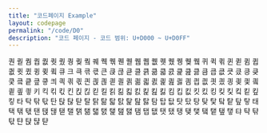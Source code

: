 ```yaml
---
title: "코드페이지 Example"
layout: codepage
permalink: "/code/D0"
description: "코드 페이지 - 코드 범위: U+D000 ~ U+D0FF"
---
```


<span class="character">퀀</span>
<span class="code tofu"></span>
<span class="code tofu"></span>
<span class="character">퀃</span>
<span class="code tofu"></span>
<span class="code tofu"></span>
<span class="code tofu"></span>
<span class="code tofu"></span>
<span class="code tofu"></span>
<span class="code tofu"></span>
<span class="code tofu"></span>
<span class="code tofu"></span>
<span class="character">퀌</span>
<span class="character">퀍</span>
<span class="character">퀎</span>
<span class="character">퀏</span>
<span class="character">퀐</span>
<span class="character">퀑</span>
<span class="character">퀒</span>
<span class="code tofu"></span>
<span class="character">퀔</span>
<span class="code tofu"></span>
<span class="code tofu"></span>
<span class="code tofu"></span>
<span class="character">퀘</span>
<span class="character">퀙</span>
<span class="character">퀚</span>
<span class="code tofu"></span>
<span class="character">퀜</span>
<span class="code tofu"></span>
<span class="code tofu"></span>
<span class="character">퀟</span>
<span class="code tofu"></span>
<span class="code tofu"></span>
<span class="code tofu"></span>
<span class="code tofu"></span>
<span class="code tofu"></span>
<span class="code tofu"></span>
<span class="code tofu"></span>
<span class="code tofu"></span>
<span class="character">퀨</span>
<span class="character">퀩</span>
<span class="character">퀪</span>
<span class="character">퀫</span>
<span class="character">퀬</span>
<span class="character">퀭</span>
<span class="character">퀮</span>
<span class="code tofu"></span>
<span class="character">퀰</span>
<span class="code tofu"></span>
<span class="code tofu"></span>
<span class="code tofu"></span>
<span class="character">퀴</span>
<span class="character">퀵</span>
<span class="character">퀶</span>
<span class="code tofu"></span>
<span class="character">퀸</span>
<span class="code tofu"></span>
<span class="code tofu"></span>
<span class="character">퀻</span>
<span class="code tofu"></span>
<span class="code tofu"></span>
<span class="code tofu"></span>
<span class="code tofu"></span>
<span class="code tofu"></span>
<span class="code tofu"></span>
<span class="code tofu"></span>
<span class="code tofu"></span>
<span class="character">큄</span>
<span class="character">큅</span>
<span class="character">큆</span>
<span class="character">큇</span>
<span class="character">큈</span>
<span class="character">큉</span>
<span class="character">큊</span>
<span class="code tofu"></span>
<span class="character">큌</span>
<span class="code tofu"></span>
<span class="code tofu"></span>
<span class="code tofu"></span>
<span class="character">큐</span>
<span class="code tofu"></span>
<span class="code tofu"></span>
<span class="code tofu"></span>
<span class="code tofu"></span>
<span class="code tofu"></span>
<span class="code tofu"></span>
<span class="code tofu"></span>
<span class="code tofu"></span>
<span class="code tofu"></span>
<span class="code tofu"></span>
<span class="code tofu"></span>
<span class="code tofu"></span>
<span class="code tofu"></span>
<span class="code tofu"></span>
<span class="code tofu"></span>
<span class="code tofu"></span>
<span class="code tofu"></span>
<span class="code tofu"></span>
<span class="code tofu"></span>
<span class="code tofu"></span>
<span class="code tofu"></span>
<span class="code tofu"></span>
<span class="code tofu"></span>
<span class="code tofu"></span>
<span class="code tofu"></span>
<span class="code tofu"></span>
<span class="code tofu"></span>
<span class="character">크</span>
<span class="character">큭</span>
<span class="character">큮</span>
<span class="character">큯</span>
<span class="character">큰</span>
<span class="character">큱</span>
<span class="character">큲</span>
<span class="character">큳</span>
<span class="character">클</span>
<span class="character">큵</span>
<span class="character">큶</span>
<span class="character">큷</span>
<span class="character">큸</span>
<span class="character">큹</span>
<span class="character">큺</span>
<span class="character">큻</span>
<span class="character">큼</span>
<span class="character">큽</span>
<span class="character">큾</span>
<span class="character">큿</span>
<span class="character">킀</span>
<span class="character">킁</span>
<span class="character">킂</span>
<span class="character">킃</span>
<span class="character">킄</span>
<span class="character">킅</span>
<span class="character">킆</span>
<span class="character">킇</span>
<span class="character">킈</span>
<span class="character">킉</span>
<span class="character">킊</span>
<span class="character">킋</span>
<span class="character">킌</span>
<span class="character">킍</span>
<span class="character">킎</span>
<span class="character">킏</span>
<span class="character">킐</span>
<span class="character">킑</span>
<span class="character">킒</span>
<span class="character">킓</span>
<span class="character">킔</span>
<span class="character">킕</span>
<span class="character">킖</span>
<span class="character">킗</span>
<span class="character">킘</span>
<span class="character">킙</span>
<span class="character">킚</span>
<span class="character">킛</span>
<span class="character">킜</span>
<span class="character">킝</span>
<span class="character">킞</span>
<span class="character">킟</span>
<span class="character">킠</span>
<span class="character">킡</span>
<span class="character">킢</span>
<span class="character">킣</span>
<span class="character">키</span>
<span class="character">킥</span>
<span class="character">킦</span>
<span class="character">킧</span>
<span class="character">킨</span>
<span class="character">킩</span>
<span class="character">킪</span>
<span class="character">킫</span>
<span class="character">킬</span>
<span class="character">킭</span>
<span class="character">킮</span>
<span class="character">킯</span>
<span class="character">킰</span>
<span class="character">킱</span>
<span class="character">킲</span>
<span class="character">킳</span>
<span class="character">킴</span>
<span class="character">킵</span>
<span class="character">킶</span>
<span class="character">킷</span>
<span class="character">킸</span>
<span class="character">킹</span>
<span class="character">킺</span>
<span class="character">킻</span>
<span class="character">킼</span>
<span class="character">킽</span>
<span class="character">킾</span>
<span class="character">킿</span>
<span class="character">타</span>
<span class="character">탁</span>
<span class="character">탂</span>
<span class="character">탃</span>
<span class="character">탄</span>
<span class="character">탅</span>
<span class="character">탆</span>
<span class="character">탇</span>
<span class="character">탈</span>
<span class="character">탉</span>
<span class="character">탊</span>
<span class="character">탋</span>
<span class="character">탌</span>
<span class="character">탍</span>
<span class="character">탎</span>
<span class="character">탏</span>
<span class="character">탐</span>
<span class="character">탑</span>
<span class="character">탒</span>
<span class="character">탓</span>
<span class="character">탔</span>
<span class="character">탕</span>
<span class="character">탖</span>
<span class="character">탗</span>
<span class="character">탘</span>
<span class="character">탙</span>
<span class="character">탚</span>
<span class="character">탛</span>
<span class="character">태</span>
<span class="character">택</span>
<span class="character">탞</span>
<span class="character">탟</span>
<span class="character">탠</span>
<span class="character">탡</span>
<span class="character">탢</span>
<span class="character">탣</span>
<span class="character">탤</span>
<span class="character">탥</span>
<span class="character">탦</span>
<span class="character">탧</span>
<span class="character">탨</span>
<span class="character">탩</span>
<span class="character">탪</span>
<span class="character">탫</span>
<span class="character">탬</span>
<span class="character">탭</span>
<span class="character">탮</span>
<span class="character">탯</span>
<span class="character">탰</span>
<span class="character">탱</span>
<span class="character">탲</span>
<span class="character">탳</span>
<span class="character">탴</span>
<span class="character">탵</span>
<span class="character">탶</span>
<span class="character">탷</span>
<span class="character">탸</span>
<span class="character">탹</span>
<span class="character">탺</span>
<span class="character">탻</span>
<span class="character">탼</span>
<span class="character">탽</span>
<span class="character">탾</span>
<span class="character">탿</span>